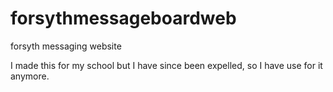 # forsythmessageboardweb
forsyth messaging website

I made this for my school but I have since been expelled, so I have use for it anymore.
